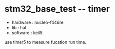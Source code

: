 # stm32_base_test -- timer
* hardware : nucleo-f446re  
* lib      : hal
* software : keil5

use timer5 to measure fucation run time.
